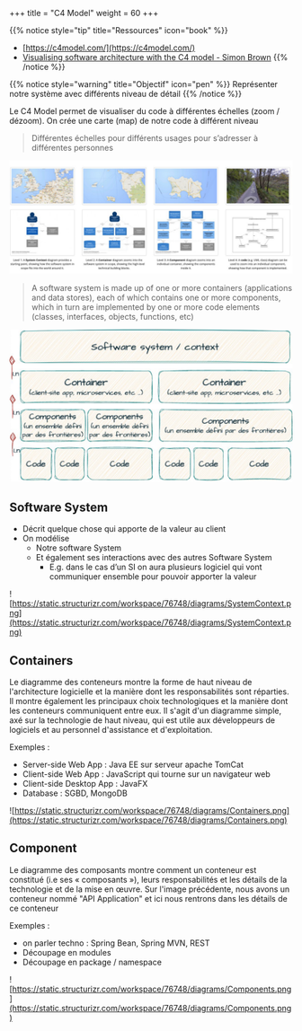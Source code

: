 +++
title = "C4 Model"
weight = 60
+++

{{% notice style="tip" title="Ressources" icon="book" %}}
- [https://c4model.com/](https://c4model.com/)
- [Visualising software architecture with the C4 model - Simon Brown](https://youtu.be/x2-rSnhpw0g)
{{% /notice %}}

{{% notice style="warning" title="Objectif" icon="pen" %}}
Représenter notre système avec différents niveau de détail
{{% /notice %}}

Le C4 Model permet de visualiser du code à différentes échelles (zoom / dézoom). On crée une carte (map) de notre code à différent niveau

> Différentes échelles pour différents usages pour s’adresser à différentes personnes

![zoom](images/zoom.png)

> A software system is made up of one or more containers (applications and data stores), each of which
contains one or more components, which in turn are implemented by one or more code elements (classes,
interfaces, objects, functions, etc)

![zoom](images/zoom2.png)

## Software System
- Décrit quelque chose qui apporte de la valeur au client
- On modélise
  - Notre software System
  - Et également ses interactions avec des autres Software System
    - E.g. dans le cas d’un SI on aura plusieurs logiciel qui vont communiquer ensemble pour pouvoir apporter la valeur

![https://static.structurizr.com/workspace/76748/diagrams/SystemContext.png](https://static.structurizr.com/workspace/76748/diagrams/SystemContext.png)

## Containers
Le diagramme des conteneurs montre la forme de haut niveau de l'architecture logicielle et la manière dont les responsabilités sont réparties. Il montre également les principaux choix technologiques et la manière dont les conteneurs communiquent entre eux. Il s'agit d'un diagramme simple, axé sur la technologie de haut niveau, qui est utile aux développeurs de logiciels et au personnel d'assistance et d'exploitation.

Exemples :
- Server-side Web App : Java EE sur serveur apache TomCat
- Client-side Web App : JavaScript qui tourne sur un navigateur web
- Client-side Desktop App : JavaFX
- Database : SGBD, MongoDB

![https://static.structurizr.com/workspace/76748/diagrams/Containers.png](https://static.structurizr.com/workspace/76748/diagrams/Containers.png)

## Component
Le diagramme des composants montre comment un conteneur est constitué (i.e ses « composants »), leurs responsabilités et les détails de la technologie et de la mise en œuvre. Sur l'image précédente, nous avons un conteneur nommé "API Application" et ici nous rentrons dans les détails de ce conteneur

Exemples :
- on parler techno : Spring Bean, Spring MVN, REST
- Découpage en modules
- Découpage en package / namespace

![https://static.structurizr.com/workspace/76748/diagrams/Components.png](https://static.structurizr.com/workspace/76748/diagrams/Components.png)